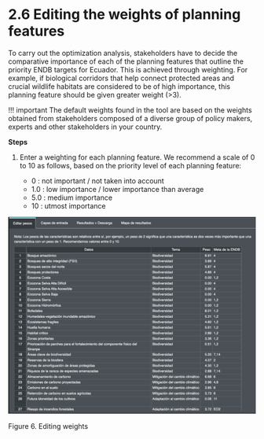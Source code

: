 # 2.6 Editing the weights of planning features

To carry out the optimization analysis, stakeholders have to decide the comparative importance of each of the planning features that outline the priority ENDB targets for Ecuador. This is achieved through weighting. For example, if biological corridors that help connect protected areas and crucial wildlife habitats are considered to be of high importance, this planning feature should be given greater weight (>3).

!!! important
    The default weights found in the tool are based on the weights obtained from stakeholders composed of a diverse  group of policy makers, experts and other stakeholders in your country.

**Steps**

1.	Enter a weighting for each planning feature. We recommend a scale of 0 to 10 as follows, based on the priority level of each planning feature:

    - 0 : not important / not taken into account
    - 1.0 : low importance / lower importance than average
    - 5.0 : medium importance
    - 10 : utmost importance
  
![6ppesos.png](images/6ppesos.png)

Figure 6. Editing weights


